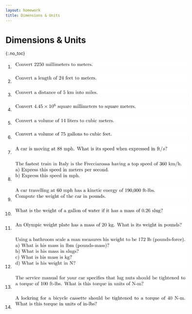 ```yaml
---
layout: homework
title: Dimensions & Units
---
```


# Dimensions & Units
{:.no_toc}

<div style="width: 600px">

1. ![](png/unit1-001.png)

1. ![](png/unit1-002.png)

1. ![](png/unit1-003.png)

1. ![](png/unit1-004.png)

1. ![](png/unit1-005.png)

1. ![](png/unit1-006.png)

1. ![](png/unit1-007.png)

1. ![](png/unit1-008.png)

1. ![](png/unit1-009.png)

1. ![](png/unit1-010.png)

1. ![](png/unit1-011.png)

1. ![](png/unit1-012.png)

1. ![](png/unit1-013.png)

1. ![](png/unit1-014.png)

</div>
